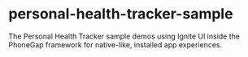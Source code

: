 personal-health-tracker-sample
==============================

The Personal Health Tracker sample demos using Ignite UI inside the PhoneGap framework for native-like, installed app experiences.
